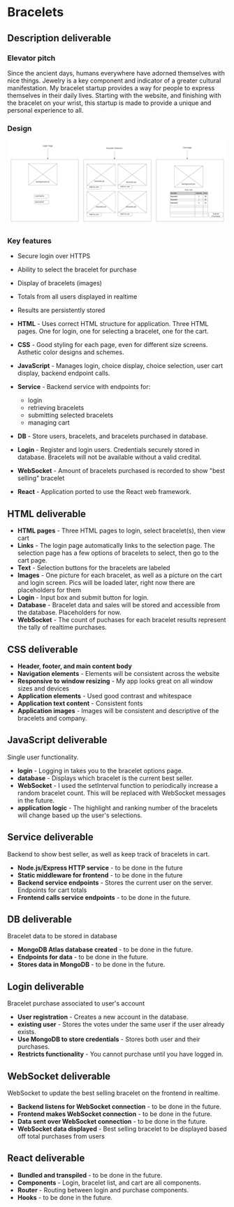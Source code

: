 # Bracelets

## Description deliverable

### Elevator pitch

Since the ancient days, humans everywhere have adorned themselves with nice things. Jewelry is a key component and indicator of a greater cultural manifestation. My bracelet startup provides a way for people to express themselves in their daily lives. Starting with the website, and finishing with the bracelet on your wrist, this startup is made to provide a unique and personal experience to all. 

### Design

![Mock](braceletdiagram.png)

### Key features

- Secure login over HTTPS
- Ability to select the bracelet for purchase
- Display of bracelets (images)
- Totals from all users displayed in realtime
- Results are persistently stored

- **HTML** - Uses correct HTML structure for application. Three HTML pages. One for login, one for selecting a bracelet, one for the cart.
- **CSS** - Good styling for each page, even for different size screens. Asthetic color designs and schemes. 
- **JavaScript** - Manages login, choice display, choice selection, user cart display, backend endpoint calls.
- **Service** - Backend service with endpoints for:
  - login
  - retrieving bracelets
  - submitting selected bracelets
  - managing cart 
- **DB** - Store users, bracelets, and bracelets purchased in database.
- **Login** - Register and login users. Credentials securely stored in database. Bracelets will not be available without a valid credital.
- **WebSocket** - Amount of bracelets purchased is recorded to show "best selling" bracelet 
- **React** - Application ported to use the React web framework.

## HTML deliverable

- **HTML pages** - Three HTML pages to login, select bracelet(s), then view cart 
- **Links** - The login page automatically links to the selection page. The selection page has a few options of bracelets to select, then go to the cart page. 
- **Text** - Selection buttons for the bracelets are labeled 
- **Images** - One picture for each bracelet, as well as a picture on the cart and login screen. Pics will be loaded later, right now there are placeholders for them
- **Login** - Input box and submit button for login.
- **Database** - Bracelet data and sales will be stored and accessible from the database. Placeholders for now. 
- **WebSocket** - The count of puchases for each bracelet results represent the tally of realtime purchases.

## CSS deliverable

- **Header, footer, and main content body**
- **Navigation elements** - Elements will be consistent across the website
- **Responsive to window resizing** - My app looks great on all window sizes and devices
- **Application elements** - Used good contrast and whitespace
- **Application text content** - Consistent fonts
- **Application images** - Images will be consistent and descriptive of the bracelets and company. 

## JavaScript deliverable

Single user functionality.

- **login** - Logging in takes you to the bracelet options page.
- **database** - Displays which bracelet is the current best seller.
- **WebSocket** - I used the setInterval function to periodically increase a random bracelet count. This will be replaced with WebSocket messages in the future. 
- **application logic** - The highlight and ranking number of the bracelets will change based up the user's selections.

## Service deliverable

Backend to show best seller, as well as keep track of bracelets in cart.

- **Node.js/Express HTTP service** - to be done in the future 
- **Static middleware for frontend** - to be done in the future
- **Backend service endpoints** - Stores the current user on the server. Endpoints for cart totals
- **Frontend calls service endpoints** - to be done in the future. 

## DB deliverable

Bracelet data to be stored in database

- **MongoDB Atlas database created** - to be done in the future.
- **Endpoints for data** - to be done in the future.
- **Stores data in MongoDB** - to be done in the future.

## Login deliverable

Bracelet purchase associated to user's account

- **User registration** - Creates a new account in the database.
- **existing user** - Stores the votes under the same user if the user already exists.
- **Use MongoDB to store credentials** - Stores both user and their purchases.
- **Restricts functionality** - You cannot purchase until you have logged in.

## WebSocket deliverable

WebSocket to update the best selling bracelet on the frontend in realtime.

- **Backend listens for WebSocket connection** - to be done in the future.
- **Frontend makes WebSocket connection** - to be done in the future.
- **Data sent over WebSocket connection** - to be done in the future.
- **WebSocket data displayed** - Best selling bracelet to be displayed based off total purchases from users

## React deliverable


- **Bundled and transpiled** - to be done in the future.
- **Components** - Login, bracelet list, and cart are all components.
- **Router** - Routing between login and purchase components.
- **Hooks** - to be done in the future.
